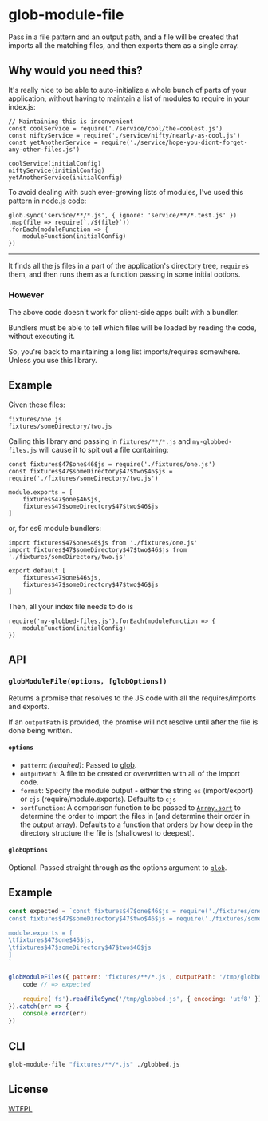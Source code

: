 # glob-module-file

Pass in a file pattern and an output path, and a file will be created that imports all the matching files, and then exports them as a single array.

## Why would you need this?

It's really nice to be able to auto-initialize a whole bunch of parts of your application, without having to maintain a list of modules to require in your index.js:

```
// Maintaining this is inconvenient
const coolService = require('./service/cool/the-coolest.js')
const niftyService = require('./service/nifty/nearly-as-cool.js')
const yetAnotherService = require('./service/hope-you-didnt-forget-any-other-files.js')

coolService(initialConfig)
niftyService(initialConfig)
yetAnotherService(initialConfig)
```

To avoid dealing with such ever-growing lists of modules, I've used this pattern in node.js code:

```
glob.sync('service/**/*.js', { ignore: 'service/**/*.test.js' })
.map(file => require(`./${file}`))
.forEach(moduleFunction => {
	moduleFunction(initialConfig)
})
```
***

It finds all the js files in a part of the application's directory tree, `require`s them, and then runs them as a function passing in some initial options.

### However

The above code doesn't work for client-side apps built with a bundler.

Bundlers must be able to tell which files will be loaded by reading the code, without executing it.

So, you're back to maintaining a long list imports/requires somewhere.  Unless you use this library.

## Example

Given these files:

```
fixtures/one.js
fixtures/someDirectory/two.js
```

Calling this library and passing in `fixtures/**/*.js` and `my-globbed-files.js` will cause it to spit out a file containing:

```
const fixtures$47$one$46$js = require('./fixtures/one.js')
const fixtures$47$someDirectory$47$two$46$js = require('./fixtures/someDirectory/two.js')

module.exports = [
	fixtures$47$one$46$js,
	fixtures$47$someDirectory$47$two$46$js
]
```

or, for es6 module bundlers:

```
import fixtures$47$one$46$js from './fixtures/one.js'
import fixtures$47$someDirectory$47$two$46$js from './fixtures/someDirectory/two.js'

export default [
	fixtures$47$one$46$js,
	fixtures$47$someDirectory$47$two$46$js
]
```

Then, all your index file needs to do is

```
require('my-globbed-files.js').forEach(moduleFunction => {
	moduleFunction(initialConfig)
})
```

## API

### `globModuleFile(options, [globOptions])`

Returns a promise that resolves to the JS code with all the requires/imports and exports.

If an `outputPath` is provided, the promise will not resolve until after the file is done being written.

#### `options`

- `pattern`: *(required)*: Passed to [glob](https://www.npmjs.com/package/glob).
- `outputPath`: A file to be created or overwritten with all of the import code.
- `format`: Specify the module output - either the string `es` (import/export) or `cjs` (require/module.exports).  Defaults to `cjs`
- `sortFunction`: A comparison function to be passed to [`Array.sort`](https://developer.mozilla.org/en-US/docs/Web/JavaScript/Reference/Global_Objects/Array/sort) to determine the order to import the files in (and determine their order in the output array).  Defaults to a function that orders by how deep in the directory structure the file is (shallowest to deepest).

#### `globOptions`

Optional.  Passed straight through as the options argument to [`glob`](https://www.npmjs.com/package/glob#options).

## Example

<!--js
const globModuleFiles = require('./')
-->

```js
const expected = `const fixtures$47$one$46$js = require('./fixtures/one.js')
const fixtures$47$someDirectory$47$two$46$js = require('./fixtures/someDirectory/two.js')

module.exports = [
\tfixtures$47$one$46$js,
\tfixtures$47$someDirectory$47$two$46$js
]
`

globModuleFiles({ pattern: 'fixtures/**/*.js', outputPath: '/tmp/globbed.js' }).then(code => {
	code // => expected

	require('fs').readFileSync('/tmp/globbed.js', { encoding: 'utf8' }) // => code
}).catch(err => {
	console.error(err)
})
```

## CLI

```sh
glob-module-file "fixtures/**/*.js" ./globbed.js
```

## License

[WTFPL](http://wtfpl2.com)
